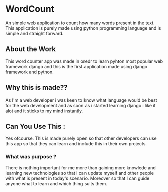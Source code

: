 # WordCount
An simple web application to count how many words present in the text.
This application is purely made using python programming language and is simple and straight forward.

## About the Work
This word counter app was made in oredr to learn pyhton most popular web framework django and this is the first application made using django framework and python.

## Why this is made??
As I'm a web developer i was keen to know what language would be best for the web development and as soon as i started learning django i like it alot and it sticks to my mind instantly.

## Can You Use This :
Yes ofcourse. This is made purely open so that other developers can use this app so that they can learn and include this in their own projects.

### What was purpose ?
There is nothing important for me more than gaining more knowlede and learning new technologies so that i can update myself and other people with what is present in today's scenario. Moreover so that I can guide anyone what to learn and which thing suits them.
